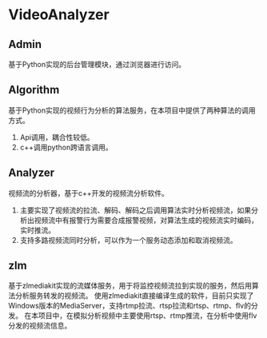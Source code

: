 # VideoAnalyzer

## Admin

基于Python实现的后台管理模块，通过浏览器进行访问。

## Algorithm

基于Python实现的视频行为分析的算法服务，在本项目中提供了两种算法的调用方式。
1. Api调用，耦合性较低。
2. c++调用python跨语言调用。

## Analyzer

视频流的分析器，基于c++开发的视频流分析软件。
1. 主要实现了视频流的拉流、解码、解码之后调用算法实时分析视频流，如果分析出视频流中有报警行为需要合成报警视频，对算法生成的视频流实时编码，实时推流。
2. 支持多路视频流同时分析，可以作为一个服务动态添加和取消视频流。

## zlm

基于zlmediakit实现的流媒体服务，用于将监控视频流拉到实现的服务，然后用算法分析服务转发的视频流。
使用zlmediakit直接编译生成的软件，目前只实现了Windows版本的MediaServer，支持rtmp拉流、rtsp拉流和rtsp、rtmp、flv的分发。
在本项目中，在模拟分析视频中主要使用rtsp、rtmp推流，在分析中使用flv分发的视频流信息。
